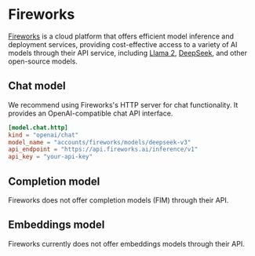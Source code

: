 # Fireworks

[Fireworks](https://app.fireworks.ai/) is a cloud platform that offers efficient model inference and deployment services, providing cost-effective access to a variety of AI models through their API service, including [Llama 2](https://fireworks.ai/models/fireworks/llama-v2-70b-chat), [DeepSeek](https://fireworks.ai/models/fireworks/deepseek-v3), and other open-source models.

## Chat model

We recommend using Fireworks's HTTP server for chat functionality. It provides an OpenAI-compatible chat API interface.

```toml title="~/.tabby/config.toml"
[model.chat.http]
kind = "openai/chat"
model_name = "accounts/fireworks/models/deepseek-v3"
api_endpoint = "https://api.fireworks.ai/inference/v1"
api_key = "your-api-key"
```

## Completion model

Fireworks does not offer completion models (FIM) through their API.

## Embeddings model

Fireworks currently does not offer embeddings models through their API.
